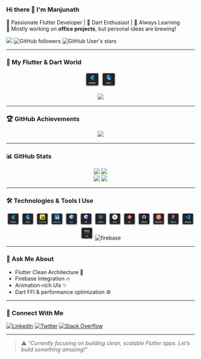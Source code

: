 ### Hi there 👋 I'm Manjunath

🚀 Passionate Flutter Developer | 💙 Dart Enthusiast | 🧠 Always Learning  
💼 Mostly working on **office projects**, but personal ideas are brewing!

![](https://komarev.com/ghpvc/?username=mpmnath&color=green)
![GitHub followers](https://img.shields.io/github/followers/mpmnath?label=Follow&style=social)
![GitHub User's stars](https://img.shields.io/github/stars/mpmnath?affiliations=OWNER&style=social)

---

### 🧩 My Flutter & Dart World

<p align="center">
  <img src="./src/global/assets/icons/flutter.svg" height="40" alt="Flutter" />
  <img src="./src/global/assets/icons/dart.svg" height="40" alt="Dart" />
</p>

<p align="center">
  <img src="https://github-readme-stats.vercel.app/api/top-langs/?username=mpmnath&layout=compact&langs_count=6&theme=github_dark&hide=html,css,scss" />
</p>

---

### 🏆 GitHub Achievements

<p align="center">
  <a href="https://github.com/mpmnath/github-profile-trophy">
    <img src="https://github-profile-trophy.vercel.app/?username=mpmnath&theme=onedark&column=4&margin-w=10&margin-h=15" />
  </a>
</p>

---

### 📊 GitHub Stats

<div align="center">
  <img width="49%" src="http://github-profile-summary-cards.vercel.app/api/cards/stats?username=mpmnath&theme=github_dark" />
  <img width="49%" src="http://github-profile-summary-cards.vercel.app/api/cards/productive-time?username=mpmnath&theme=github_dark&utcOffset=8" />
</div>
<div align="center">
  <img width="49%" src="http://github-profile-summary-cards.vercel.app/api/cards/repos-per-language?username=mpmnath&theme=github_dark" />
  <img width="49%" src="http://github-profile-summary-cards.vercel.app/api/cards/most-commit-language?username=mpmnath&theme=github_dark" />
</div>

---

### 🛠️ Technologies & Tools I Use

<p align="center">
  <img src="./src/global/assets/icons/flutter.svg" alt="flutter" height="35" />
  <img src="./src/global/assets/icons/dart.svg" alt="dart" height="35" />
  <img src="./src/global/assets/icons/javascript.svg" alt="javascript" height="35" />
  <img src="./src/global/assets/icons/typescript.svg" alt="typescript" height="35" />
  <img src="./src/global/assets/icons/c++.svg" alt="c++" height="35" />
  <img src="./src/global/assets/icons/csharp.svg" alt="csharp" height="35" />
  <img src="./src/global/assets/icons/react.svg" alt="react" height="35" />
  <img src="./src/global/assets/icons/next.svg" alt="next" height="35" />
  <img src="./src/global/assets/icons/git.svg" alt="git" height="35" />
  <img src="./src/global/assets/icons/github.svg" alt="github" height="35" />
  <img src="./src/global/assets/icons/postman.svg" alt="postman" height="35" />
  <img src="./src/global/assets/icons/figma.svg" alt="figma" height="35" />
  <img src="./src/global/assets/icons/vscode.svg" alt="vscode" height="35" />
  <img src="./src/global/assets/icons/aws.svg" alt="aws" height="35" />
  <img src="./src/global/assets/icons/firebase.svg" alt="firebase" height="35" />
</p>

---

### 💬 Ask Me About

- Flutter Clean Architecture 🧼
- Firebase Integration 🔥
- Animation-rich UIs ✨
- Dart FFI & performance optimization ⚙️

---

### 🔗 Connect With Me

[![LinkedIn](https://img.shields.io/badge/LinkedIn-blue?style=for-the-badge&logo=linkedin&logoColor=white)](https://www.linkedin.com/in/mpmnath/)
[![Twitter](https://img.shields.io/badge/Twitter-black?style=for-the-badge&logo=x&logoColor=white)](https://x.com/mpmnath)
[![Stack Overflow](https://img.shields.io/badge/StackOverflow-FE7A16?style=for-the-badge&logo=stack-overflow&logoColor=white)](https://stackoverflow.com/users/yourid)

---

> ⚠️ _“Currently focusing on building clean, scalable Flutter apps. Let’s build something amazing!”_
